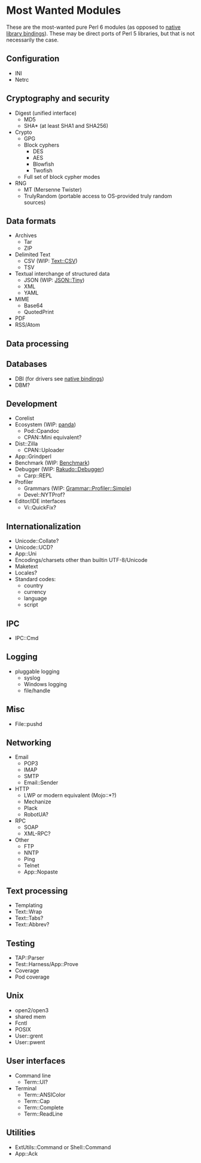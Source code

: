 # Most Wanted Modules

These are the most-wanted pure Perl 6 modules (as opposed to
[native library bindings](bindings.md)).  These may be direct ports of Perl 5
libraries, but that is not necessarily the case.


## Configuration

* INI
* Netrc


## Cryptography and security

* Digest (unified interface)
  + MD5
  + SHA* (at least SHA1 and SHA256)
* Crypto
  + GPG
  + Block cyphers
    - DES
    - AES
    - Blowfish
    - Twofish
  + Full set of block cypher modes
* RNG
  + MT (Mersenne Twister)
  + TrulyRandom (portable access to OS-provided truly random sources)


## Data formats

* Archives
  + Tar
  + ZIP
* Delimited Text
  + CSV (WIP: [Text::CSV](https://github.com/masak/csv/))
  + TSV
* Textual interchange of structured data
  + JSON (WIP: [JSON::Tiny](https://github.com/moritz/json/))
  + XML
  + YAML
* MIME
  + Base64
  + QuotedPrint
* PDF
* RSS/Atom


## Data processing


## Databases

* DBI (for drivers see [native bindings](bindings.md))
* DBM?


## Development

* Corelist
* Ecosystem (WIP: [panda](https://github.com/tadzik/panda/))
  + Pod::Cpandoc
  + CPAN::Mini equivalent?
* Dist::Zilla
  + CPAN::Uploader
* App::Grindperl
* Benchmark (WIP: [Benchmark](https://github.com/perlpilot/benchmark/))
* Debugger (WIP: [Rakudo::Debugger](https://github.com/jnthn/rakudo-debugger/))
  + Carp::REPL
* Profiler
  + Grammars (WIP: [Grammar::Profiler::Simple](https://github.com/perlpilot/Grammar-Profiler-Simple/))
  + Devel::NYTProf?
* Editor/IDE interfaces
  + Vi::QuickFix?


## Internationalization

* Unicode::Collate?
* Unicode::UCD?
* App::Uni
* Encodings/charsets other than builtin UTF-8/Unicode
* Maketext
* Locales?
* Standard codes:
  + country
  + currency
  + language
  + script


## IPC

* IPC::Cmd


## Logging

* pluggable logging
  + syslog
  + Windows logging
  + file/handle


## Misc

* File::pushd


## Networking

* Email
  + POP3
  + IMAP
  + SMTP
  + Email::Sender
* HTTP
  + LWP or modern equivalent (Mojo::*?)
  + Mechanize
  + Plack
  + RobotUA?
* RPC
  + SOAP
  + XML-RPC?
* Other
  + FTP
  + NNTP
  + Ping
  + Telnet
  + App::Nopaste


## Text processing

* Templating
* Text::Wrap
* Text::Tabs?
* Text::Abbrev?


## Testing

* TAP::Parser
* Test::Harness/App::Prove
* Coverage
* Pod coverage


## Unix

* open2/open3
* shared mem
* Fcntl
* POSIX
* User::grent
* User::pwent


## User interfaces

* Command line
  + Term::UI?
* Terminal
  + Term::ANSIColor
  + Term::Cap
  + Term::Complete
  + Term::ReadLine


## Utilities

* ExtUtils::Command or Shell::Command
* App::Ack
